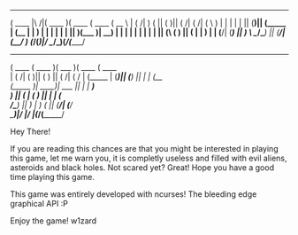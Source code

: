  _______           _______  _______  _______  ______  
(  ____ \|\     /|(  ____ )(  ____ \(  ____ \(  __  \ 
| (    \/| )   ( || (    )|| (    \/| (    \/| (  \  )
| |      | |   | || (____)|| (_____ | (__    | |   ) |
| |      | |   | ||     __)(_____  )|  __)   | |   | |
| |      | |   | || (\ (         ) || (      | |   ) |
| (____/\| (___) || ) \ \__/\____) || (____/\| (__/  )
(_______/(_______)|/   \__/\_______)(_______/(______/ 
                                                      
 _______  _______  _______  _______  _______ 
(  ____ \(  ____ )(  ___  )(  ____ \(  ____ \
| (    \/| (    )|| (   ) || (    \/| (    \/
| (_____ | (____)|| (___) || |      | (__    
(_____  )|  _____)|  ___  || |      |  __)   
      ) || (      | (   ) || |      | (      
/\____) || )      | )   ( || (____/\| (____/\
\_______)|/       |/     \|(_______/(_______/
                                             

Hey There!

If you are reading this chances are that you might be interested in playing this game, let me warn you, it is completly useless and filled with evil aliens, asteroids and black holes. Not scared yet? Great! Hope you have a good time playing this game.

This game was entirely developed with ncurses! The bleeding edge graphical API :P

Enjoy the game!
w1zard
